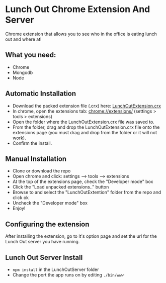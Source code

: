 Lunch Out Chrome Extension And Server
================================

Chrome extension that allows you to see who in the office is eating lunch out and where at!

## What you need:

- Chrome
- Mongodb
- Node

## Automatic Installation

* Download the packed extension file (.crx) here: [LunchOutExtension.crx](https://github.com/DavidSpriggs/LunchOut/raw/master/LunchOutExtention.crx)
* In chrome, open the extensions tab: [chrome://extensions/](chrome://extensions/) (settings > tools > extensions)
* Open the folder where the LunchOutExtension.crx file was saved to.
* From the folder, drag and drop the LunchOutExtension.crx file onto the extensions page (you must drag and drop from the folder or it will not work).
* Confirm the install.

## Manual Installation

* Clone or download the repo
* Open chrome and click: settings --> tools --> extensions
* At the top of the extensions page, check the "Developer mode" box
* Click the "Load unpacked extensions.." button
* Browse to and select the "LunchOutExtention" folder from the repo and click ok
* Uncheck the "Developer mode" box
* Enjoy!

## Configuring the extension

After installing the extension, go to it's option page and set the url for the Lunch Out server you have running.

## Lunch Out Server Install

* `npm install` in the LunchOutServer folder
* Change the port the app runs on by editing `./bin/www`